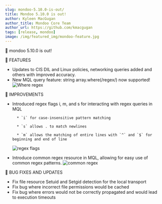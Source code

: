 ```yaml
---
slug: mondoo-5.10.0-is-out/
title: Mondoo 5.10.0 is out!
author: Kyleen MacGugan
author_title: Mondoo Core Team
author_url: https://github.com/kmacgugan
tags: [release, mondoo]
image: /img/featured_img/mondoo-feature.jpg
---
```


🥳 mondoo 5.10.0 is out!

🎉 FEATURES

- Updates to CIS DIL and Linux policies, networking queries added and others with improved accuracy.
- New MQL query feature: string array.where(/regex/) now supported!
  ![Where regex](/img/releases/2021-10-19-mondoo-5.10.0-is-out/ciphers.png)

🧹 IMPROVEMENTS

- Introduced regex flags i, m, and s for interacting with regex queries in MQL

        * `i` for case-insensitive pattern matching

        * `s` allows . to match newlines

        * `m` allows the matching of entire lines with `^` and `$` for beginning and end of line

  ![regex flags](/img/releases/2021-10-19-mondoo-5.10.0-is-out/regex_flags.png)

- Introduce common regex resource in MQL, allowing for easy use of common regex patterns.
  ![common regex](/img/releases/2021-10-19-mondoo-5.10.0-is-out/common_regex.png)

🐛 BUG FIXES AND UPDATES

- Fix file resource Setuid and Setgid detection for the local transport
- Fix bug where incorrect file permissions would be cached
- Fix bug where errors would not be correctly propagated and would lead to execution timeouts
